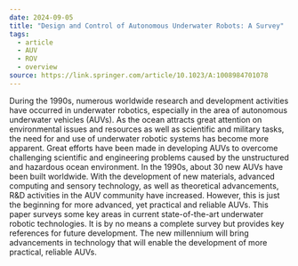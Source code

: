 ```yaml
---
date: 2024-09-05
title: "Design and Control of Autonomous Underwater Robots: A Survey"
tags:
  - article
  - AUV
  - ROV
  - overview
source: https://link.springer.com/article/10.1023/A:1008984701078
---
```

During the 1990s, numerous worldwide research and development activities have occurred in underwater robotics, especially in the area of autonomous underwater vehicles (AUVs). As the ocean attracts great attention on environmental issues and resources as well as scientific and military tasks, the need for and use of underwater robotic systems has become more apparent. Great efforts have been made in developing AUVs to overcome challenging scientific and engineering problems caused by the unstructured and hazardous ocean environment. In the 1990s, about 30 new AUVs have been built worldwide. With the development of new materials, advanced computing and sensory technology, as well as theoretical advancements, R&D activities in the AUV community have increased. However, this is just the beginning for more advanced, yet practical and reliable AUVs. This paper surveys some key areas in current state-of-the-art underwater robotic technologies. It is by no means a complete survey but provides key references for future development. The new millennium will bring advancements in technology that will enable the development of more practical, reliable AUVs.